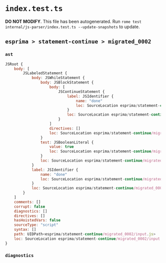 # `index.test.ts`

**DO NOT MODIFY**. This file has been autogenerated. Run `rome test internal/js-parser/index.test.ts --update-snapshots` to update.

## `esprima > statement-continue > migrated_0002`

### `ast`

```javascript
JSRoot {
	body: [
		JSLabeledStatement {
			body: JSWhileStatement {
				body: JSBlockStatement {
					body: [
						JSContinueStatement {
							label: JSIdentifier {
								name: "done"
								loc: SourceLocation esprima/statement-continue/migrated_0002/input.js 1:30-1:34 (done)
							}
							loc: SourceLocation esprima/statement-continue/migrated_0002/input.js 1:21-1:34
						}
					]
					directives: []
					loc: SourceLocation esprima/statement-continue/migrated_0002/input.js 1:19-1:36
				}
				test: JSBooleanLiteral {
					value: true
					loc: SourceLocation esprima/statement-continue/migrated_0002/input.js 1:13-1:17
				}
				loc: SourceLocation esprima/statement-continue/migrated_0002/input.js 1:6-1:36
			}
			label: JSIdentifier {
				name: "done"
				loc: SourceLocation esprima/statement-continue/migrated_0002/input.js 1:0-1:4 (done)
			}
			loc: SourceLocation esprima/statement-continue/migrated_0002/input.js 1:0-1:36
		}
	]
	comments: []
	corrupt: false
	diagnostics: []
	directives: []
	hasHoistedVars: false
	sourceType: "script"
	syntax: []
	path: UIDPath<esprima/statement-continue/migrated_0002/input.js>
	loc: SourceLocation esprima/statement-continue/migrated_0002/input.js 1:0-2:0
}
```

### `diagnostics`

```

```
